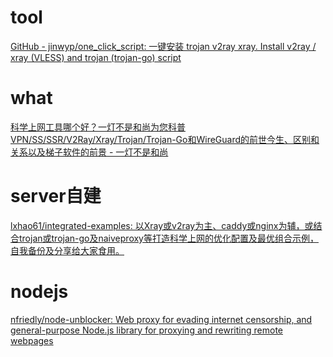 # tool
[GitHub - jinwyp/one_click_script: 一键安装 trojan v2ray xray. Install v2ray / xray (VLESS) and trojan (trojan-go) script](https://github.com/jinwyp/one_click_script)

# what
[科学上网工具哪个好？一灯不是和尚为您科普VPN/SS/SSR/V2Ray/Xray/Trojan/Trojan-Go和WireGuard的前世今生、区别和关系以及梯子软件的前景 - 一灯不是和尚](https://iyideng.me/black-technology/cgfw/vpn-ss-ssr-v2ray-trojan-wireguard-bypass-gfw.html)

# server自建
[lxhao61/integrated-examples: 以Xray或v2ray为主、caddy或nginx为辅，或结合trojan或trojan-go及naiveproxy等打造科学上网的优化配置及最优组合示例，自我备份及分享给大家食用。](https://github.com/lxhao61/integrated-examples)

# nodejs
[nfriedly/node-unblocker: Web proxy for evading internet censorship, and general-purpose Node.js library for proxying and rewriting remote webpages](https://github.com/nfriedly/node-unblocker)